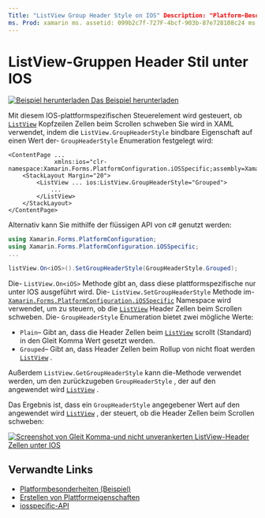 ```yaml
---
Title: "ListView Group Header Style on IOS" Description: "Platform-Besonderheiten ermöglichen es Ihnen, Funktionen zu nutzen, die nur auf einer bestimmten Plattform verfügbar sind, ohne dass benutzerdefinierte Renderer oder Effekte implementiert werden. In diesem Artikel wird erläutert, wie Sie die plattformspezifische IOS-Datei nutzen, die steuert, ob ListView-Header Zellen beim Scrollen schweben. "
ms. Prod: xamarin ms. assetid: 099b2c7f-727F-4bcf-903b-87e728108c24 ms. Technology: xamarin-Forms Author: davidbritch ms. Author: dabritch ms. Date: 10/24/2018 NO-LOC: [ Xamarin.Forms , Xamarin.Essentials ]
---
```


# <a name="listview-group-header-style-on-ios"></a>ListView-Gruppen Header Stil unter IOS

[![Beispiel herunterladen](~/media/shared/download.png) Das Beispiel herunterladen](https://docs.microsoft.com/samples/xamarin/xamarin-forms-samples/userinterface-platformspecifics)

Mit diesem IOS-plattformspezifischen Steuerelement wird gesteuert, ob [`ListView`](xref:Xamarin.Forms.ListView) Kopfzeilen Zellen beim Scrollen schweben Sie wird in XAML verwendet, indem die `ListView.GroupHeaderStyle` bindbare Eigenschaft auf einen Wert der- `GroupHeaderStyle` Enumeration festgelegt wird:

```xaml
<ContentPage ...
             xmlns:ios="clr-namespace:Xamarin.Forms.PlatformConfiguration.iOSSpecific;assembly=Xamarin.Forms.Core">
    <StackLayout Margin="20">
        <ListView ... ios:ListView.GroupHeaderStyle="Grouped">
            ...
        </ListView>
    </StackLayout>
</ContentPage>
```

Alternativ kann Sie mithilfe der flüssigen API von c# genutzt werden:

```csharp
using Xamarin.Forms.PlatformConfiguration;
using Xamarin.Forms.PlatformConfiguration.iOSSpecific;
...

listView.On<iOS>().SetGroupHeaderStyle(GroupHeaderStyle.Grouped);
```

Die- `ListView.On<iOS>` Methode gibt an, dass diese plattformspezifische nur unter IOS ausgeführt wird. Die- `ListView.SetGroupHeaderStyle` Methode im- [`Xamarin.Forms.PlatformConfiguration.iOSSpecific`](xref:Xamarin.Forms.PlatformConfiguration.iOSSpecific) Namespace wird verwendet, um zu steuern, ob die [`ListView`](xref:Xamarin.Forms.ListView) Header Zellen beim Scrollen schweben. Die- `GroupHeaderStyle` Enumeration bietet zwei mögliche Werte:

- `Plain`– Gibt an, dass die Header Zellen beim [`ListView`](xref:Xamarin.Forms.ListView) scrollt (Standard) in den Gleit Komma Wert gesetzt werden.
- `Grouped`– Gibt an, dass Header Zellen beim Rollup von nicht float werden [`ListView`](xref:Xamarin.Forms.ListView) .

Außerdem `ListView.GetGroupHeaderStyle` kann die-Methode verwendet werden, um den zurückzugeben `GroupHeaderStyle` , der auf den angewendet wird [`ListView`](xref:Xamarin.Forms.ListView) .

Das Ergebnis ist, dass ein `GroupHeaderStyle` angegebener Wert auf den angewendet wird [`ListView`](xref:Xamarin.Forms.ListView) , der steuert, ob die Header Zellen beim Scrollen schweben:

[![Screenshot von Gleit Komma-und nicht unverankerten ListView-Header Zellen unter IOS](listview-group-header-style-images/group-header-styles.png "ListView mit Gleit Komma-und nicht-Gleit Komma Zellen")](listview-group-header-style-images/group-header-styles-large.png#lightbox "ListView mit Gleit Komma-und nicht-Gleit Komma Zellen")

## <a name="related-links"></a>Verwandte Links

- [Platformbesonderheiten (Beispiel)](https://docs.microsoft.com/samples/xamarin/xamarin-forms-samples/userinterface-platformspecifics)
- [Erstellen von Plattformeigenschaften](~/xamarin-forms/platform/platform-specifics/index.md#creating-platform-specifics)
- [iosspecific-API](xref:Xamarin.Forms.PlatformConfiguration.iOSSpecific)
